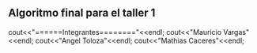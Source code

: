 Algoritmo final para el taller 1
--------------------------------------

  cout<<"======Integrantes========"<<endl;
    cout<<"Mauricio Vargas"<<endl;
    cout<<"Angel Toloza"<<endl;
    cout<<"Mathias Caceres"<<endl;
